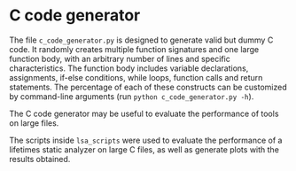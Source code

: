 # C code generator

The file `c_code_generator.py` is designed to generate valid but dummy C code.
It randomly creates multiple function signatures and one large function body, with an arbitrary number of lines and specific characteristics.
The function body includes variable declarations, assignments, if-else conditions, while loops, function calls and return statements. 
The percentage of each of these constructs can be customized by command-line arguments (run `python c_code_generator.py -h`).

The C code generator may be useful to evaluate the performance of tools on large files. 

The scripts inside `lsa_scripts` were used to evaluate the performance of a lifetimes static analyzer on large C files, as well as generate plots with the results obtained. 

